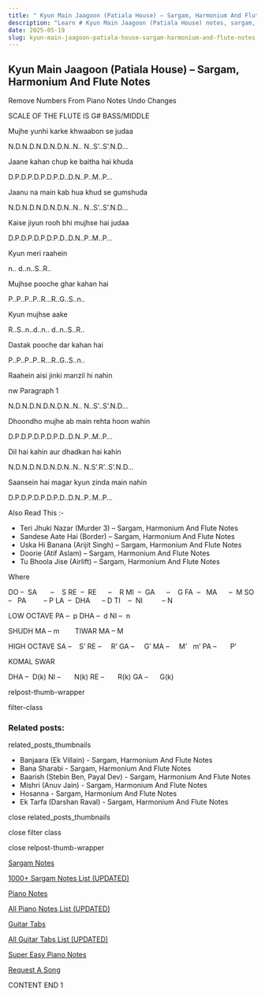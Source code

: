 ```yaml
---
title: " Kyun Main Jaagoon (Patiala House) – Sargam, Harmonium And Flute Notes"
description: "Learn # Kyun Main Jaagoon (Patiala House) notes, sargam, harmonium notations and flute notes. Easy step-by-step tutorial for beginners."
date: 2025-05-19
slug: kyun-main-jaagoon-patiala-house-sargam-harmonium-and-flute-notes
---
```


## Kyun Main Jaagoon (Patiala House) – Sargam, Harmonium And Flute Notes

Remove Numbers From Piano Notes
Undo Changes

SCALE OF THE FLUTE IS G# BASS/MIDDLE

Mujhe yunhi karke khwaabon se judaa

N.D.N.D.N.D.N.D.N..N.. N..S’..S’.N.D…

Jaane kahan chup ke baitha hai khuda

D.P.D.P.D.P.D.P.D..D.N..P..M..P…

Jaanu na main kab hua khud se gumshuda

N.D.N.D.N.D.N.D.N..N.. N..S’..S’.N.D…

Kaise jiyun rooh bhi mujhse hai judaa

D.P.D.P.D.P.D.P.D..D.N..P..M..P…

Kyun meri raahein

n.. d..n..S..R..

Mujhse pooche ghar kahan hai

P..P..P..P..R…R..G..S..n..

Kyun mujhse aake

R..S..n..d..n.. d..n..S..R..

Dastak pooche dar kahan hai

P..P..P..P..R…R..G..S..n..

Raahein aisi jinki manzil hi nahin

nw Paragraph 1

N.D.N.D.N.D.N.D.N..N.. N..S’..S’.N.D…

Dhoondho mujhe ab main rehta hoon wahin

D.P.D.P.D.P.D.P.D..D.N..P..M..P…

Dil hai kahin aur dhadkan hai kahin

N.D.N.D.N.D.N.D.N..N.. N.S’.R’..S’.N.D…

Saansein hai magar kyun zinda main nahin

D.P.D.P.D.P.D.P.D..D.N..P..M..P…

Also Read This :-

- Teri Jhuki Nazar (Murder 3) – Sargam, Harmonium And Flute Notes
- Sandese Aate Hai (Border) – Sargam, Harmonium And Flute Notes
- Uska Hi Banana (Arijit Singh) – Sargam, Harmonium And Flute Notes
- Doorie (Atif Aslam) – Sargam, Harmonium And Flute Notes
- Tu Bhoola Jise (Airlift) – Sargam, Harmonium And Flute Notes

Where

DO –  SA       –    S
RE  –  RE      –    R
MI  –  GA      –    G
FA  –   MA      –  M
SO  –   PA         – P
LA  –  DHA      – D
TI    –  NI          – N

LOW OCTAVE
PA –  p
DHA –  d
NI –  n

SHUDH MA – m        TIWAR MA – M

HIGH OCTAVE
SA –    S’
RE –     R’
GA –     G’
MA –     M’   m’
PA –       P’

KOMAL SWAR

DHA –  D(k)
NI –       N(k)
RE –       R(k)
GA –      G(k)

relpost-thumb-wrapper

filter-class

### Related posts:

related_posts_thumbnails

- Banjaara (Ek Villain) - Sargam, Harmonium And Flute Notes
- Bana Sharabi - Sargam, Harmonium And Flute Notes
- Baarish (Stebin Ben, Payal Dev) - Sargam, Harmonium And Flute Notes
- Mishri (Anuv Jain) - Sargam, Harmonium And Flute Notes
- Hosanna - Sargam, Harmonium And Flute Notes
- Ek Tarfa (Darshan Raval) - Sargam, Harmonium And Flute Notes

close related_posts_thumbnails

close filter class

close relpost-thumb-wrapper

[Sargam Notes](/sargam-notes.html)

[1000+ Sargam Notes List (UPDATED)](/all-songs-list-sargam-notes.html)

[Piano Notes](/piano-notes.html)

[All Piano Notes List (UPDATED)](/all-songs-list-piano-notes.html)

[Guitar Tabs](/guitar-tabs.html)

[All Guitar Tabs List (UPDATED)](/all-songs-list-guitar-tabs.html)

[Super Easy Piano Notes](https://studywall.in/)

[Request A Song](/request-a-song.html)

CONTENT END 1
